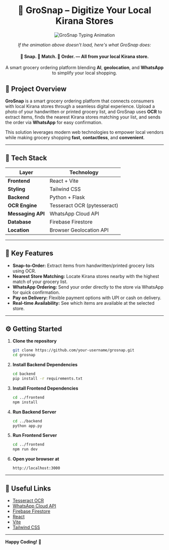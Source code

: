 # <h1 align="center">🛒 GroSnap – Digitize Your Local Kirana Stores</h1>


<p align="center">
  <img src="https://readme-typing-svg.demolab.com?font=Fira+Code&size=28&pause=1000&color=4CAF50&center=true&vCenter=true&width=600&lines=Snap+your+grocery+list+📝;Match+with+nearby+Kirana+stores+📍;Order+instantly+via+WhatsApp+📲" alt="GroSnap Typing Animation" />
</p>

<p align="center"><i>If the animation above doesn't load, here's what GroSnap does:</i></p>

<h4 align="center">📸 Snap. 📍 Match. 📲 Order. — All from your local Kirana store.</h4>

<p align="center">
  A smart grocery ordering platform blending <b>AI</b>, <b>geolocation</b>, and <b>WhatsApp</b> to simplify your local shopping.
</p>

## 🚀 Project Overview

**GroSnap** is a smart grocery ordering platform that connects consumers with local Kirana stores through a seamless digital experience. Upload a photo of your handwritten or printed grocery list, and GroSnap uses **OCR** to extract items, finds the nearest Kirana stores matching your list, and sends the order via **WhatsApp** for easy confirmation.

This solution leverages modern web technologies to empower local vendors while making grocery shopping **fast**, **contactless**, and **convenient**.

---

## 🧰 Tech Stack

| Layer          | Technology                |
| -------------- | -------------------------|
| **Frontend**   | React + Vite             |
| **Styling**    | Tailwind CSS             |
| **Backend**    | Python + Flask           |
| **OCR Engine** | Tesseract OCR (pytesseract) |
| **Messaging API** | WhatsApp Cloud API     |
| **Database**   | Firebase Firestore       |
| **Location**   | Browser Geolocation API  |

---

## 📸 Key Features

- **Snap-to-Order:** Extract items from handwritten/printed grocery lists using OCR.
- **Nearest Store Matching:** Locate Kirana stores nearby with the highest match of your grocery list.
- **WhatsApp Ordering:** Send your order directly to the store via WhatsApp for quick confirmation.
- **Pay on Delivery:** Flexible payment options with UPI or cash on delivery.
- **Real-time Availability:** See which items are available at the selected store.

---

## ⚙️ Getting Started

1. **Clone the repository**

    ```bash
    git clone https://github.com/your-username/grosnap.git
    cd grosnap
    ```

2. **Install Backend Dependencies**

    ```bash
    cd backend
    pip install -r requirements.txt
    ```

3. **Install Frontend Dependencies**

    ```bash
    cd ../frontend
    npm install
    ```

4. **Run Backend Server**

    ```bash
    cd ../backend
    python app.py
    ```

5. **Run Frontend Server**

    ```bash
    cd ../frontend
    npm run dev
    ```

6. **Open your browser at**

    ```
    http://localhost:3000
    ```

---

## 🔗 Useful Links

- [Tesseract OCR](https://github.com/tesseract-ocr/tesseract)
- [WhatsApp Cloud API](https://developers.facebook.com/docs/whatsapp)
- [Firebase Firestore](https://firebase.google.com/docs/firestore)
- [React](https://reactjs.org/)
- [Vite](https://vitejs.dev/)
- [Tailwind CSS](https://tailwindcss.com/)

---

**Happy Coding!** 🚀
